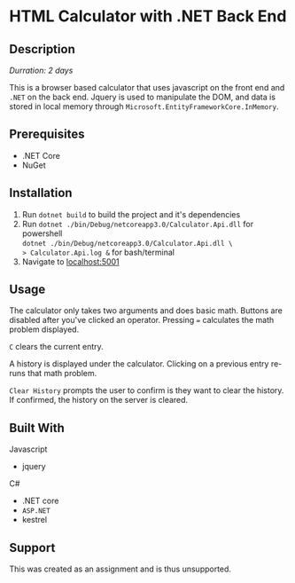 # HTML Calculator with .NET Back End

## Description
_Durration: 2 days_

This is a browser based calculator that uses javascript on the front end and 
`.NET` on the back end.  Jquery is used to manipulate the DOM, and data is stored
in local memory through `Microsoft.EntityFrameworkCore.InMemory`. 

## Prerequisites

* .NET Core
* NuGet

## Installation

1. Run `dotnet build` to build the project and it's dependencies
2. Run `dotnet ./bin/Debug/netcoreapp3.0/Calculator.Api.dll` for powershell \
`dotnet ./bin/Debug/netcoreapp3.0/Calculator.Api.dll \`\
    `> Calculator.Api.log &` for bash/terminal
3. Navigate to [localhost:5001](https://localhost:5001)

## Usage

The calculator only takes two arguments and does basic math.  Buttons are disabled
after you've clicked an operator.  Pressing `=` calculates the math problem displayed.

`C` clears the current entry.

A history is displayed under the calculator.  Clicking on a previous entry re-runs
that math problem.

`Clear History` prompts the user to confirm is they want to clear the history.  If
confirmed, the history on the server is cleared.

## Built With

Javascript
* jquery

C#
* .NET core
* `ASP.NET`
* kestrel

## Support

This was created as an assignment and is thus unsupported.